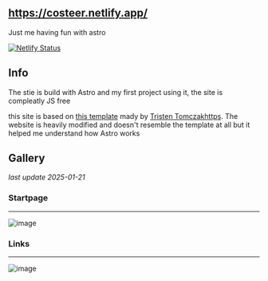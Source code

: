 ## https://costeer.netlify.app/

Just me having fun with astro

[![Netlify Status](https://api.netlify.com/api/v1/badges/450d8590-84ab-47a4-b89a-67ec3c39af24/deploy-status)](https://app.netlify.com/sites/costeer/deploys)

## Info

The stie is build with Astro and my first project using it, the site is compleatly JS free

this site is based on [this template](https://github.com/ttomczak3/Milky-Way) mady by [Tristen Tomczakhttps](https://github.com/ttomczak3).
The website is heavily modified and doesn't resemble the template at all but it helped me understand how Astro works

## Gallery
*last update 2025-01-21*

### Startpage
***

![image](https://github.com/user-attachments/assets/0f564939-e813-4ed3-8813-21b59aefaf61)

### Links
***
![image](https://github.com/user-attachments/assets/5d421af7-47c7-4a76-afca-fecec73947f1)
